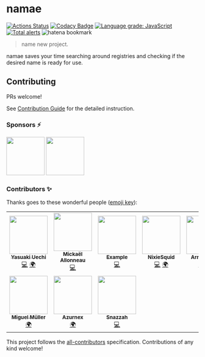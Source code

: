 # namae

[![Actions Status](https://github.com/uetchy/namae/workflows/test/badge.svg)](https://github.com/uetchy/namae/actions)
[![Codacy Badge](https://api.codacy.com/project/badge/Coverage/0b8abd28e8c04affb2aac6d907ffa149)](https://www.codacy.com/manual/uetchy/namae?utm_source=github.com&utm_medium=referral&utm_content=uetchy/namae&utm_campaign=Badge_Coverage)
[![Language grade: JavaScript](https://img.shields.io/lgtm/grade/javascript/g/uetchy/namae.svg?logo=lgtm&logoWidth=18)](https://lgtm.com/projects/g/uetchy/namae/context:javascript)
[![Total alerts](https://img.shields.io/lgtm/alerts/g/uetchy/namae.svg?logo=lgtm&logoWidth=18)](https://lgtm.com/projects/g/uetchy/namae/alerts/)
![hatena bookmark](https://badge.vercel.app/hatena/b/namae.dev)

> name new project.

namae saves your time searching around registries and checking if the desired name is ready for use.

## Contributing

PRs welcome!

See [Contribution Guide](./CONTRIBUTING.md) for the detailed instruction.

### Sponsors ⚡️

<!-- START mdmod {use: ['github-sponsors', {width: 100}]} -->

[<img src="https://avatars.githubusercontent.com/u/6936373?u=4edd14e6636c45d10ac6a3eecb4b3ffa6cc2bf5c&v=4" width="100" />](https://github.com/Naturalclar) [<img src="https://avatars.githubusercontent.com/u/79023920?v=4" width="100" />](https://github.com/Lierin8oracle)

<!-- END mdmod -->

### Contributors ✨

Thanks goes to these wonderful people ([emoji key](https://allcontributors.org/docs/en/emoji-key)):

<!-- ALL-CONTRIBUTORS-LIST:START - Do not remove or modify this section -->
<!-- prettier-ignore-start -->
<!-- markdownlint-disable -->
<table>
  <tr>
    <td align="center"><a href="https://uechi.io"><img src="https://avatars0.githubusercontent.com/u/431808?v=4?s=100" width="100px;" alt=""/><br /><sub><b>Yasuaki Uechi</b></sub></a><br /><a href="https://github.com/uetchy/namae/commits?author=uetchy" title="Code">💻</a> <a href="#translation-uetchy" title="Translation">🌍</a></td>
    <td align="center"><a href="https://github.com/flawyte"><img src="https://avatars3.githubusercontent.com/u/1585006?v=4?s=100" width="100px;" alt=""/><br /><sub><b>Mickaël Allonneau</b></sub></a><br /><a href="https://github.com/uetchy/namae/commits?author=flawyte" title="Code">💻</a></td>
    <td align="center"><a href="https://github.com/3x"><img src="https://avatars1.githubusercontent.com/u/18331588?v=4?s=100" width="100px;" alt=""/><br /><sub><b>Example</b></sub></a><br /><a href="https://github.com/uetchy/namae/commits?author=3x" title="Code">💻</a></td>
    <td align="center"><a href="https://scrapbox.io/rustacean/"><img src="https://avatars2.githubusercontent.com/u/21212032?v=4?s=100" width="100px;" alt=""/><br /><sub><b>NixieSquid</b></sub></a><br /><a href="https://github.com/uetchy/namae/commits?author=nixiesquid" title="Code">💻</a> <a href="#translation-nixiesquid" title="Translation">🌍</a></td>
    <td align="center"><a href="https://www.zeprof2coding.me"><img src="https://avatars3.githubusercontent.com/u/32982428?v=4?s=100" width="100px;" alt=""/><br /><sub><b>Arnaud Lier</b></sub></a><br /><a href="#translation-ZeProf2Code" title="Translation">🌍</a> <a href="https://github.com/uetchy/namae/commits?author=ZeProf2Code" title="Code">💻</a></td>
    <td align="center"><a href="https://mikroni.fi"><img src="https://avatars.githubusercontent.com/u/29684625?v=4?s=100" width="100px;" alt=""/><br /><sub><b>Raikas</b></sub></a><br /><a href="https://github.com/uetchy/namae/commits?author=raikasdev" title="Code">💻</a></td>
    <td align="center"><a href="https://jonahsnider.com/"><img src="https://avatars.githubusercontent.com/u/7608555?v=4?s=100" width="100px;" alt=""/><br /><sub><b>Jonah Snider</b></sub></a><br /><a href="https://github.com/uetchy/namae/commits?author=jonahsnider" title="Code">💻</a></td>
  </tr>
  <tr>
    <td align="center"><a href="https://github.com/miguelsmuller"><img src="https://avatars.githubusercontent.com/u/4589909?v=4?s=100" width="100px;" alt=""/><br /><sub><b>Miguel Müller</b></sub></a><br /><a href="#translation-miguelsmuller" title="Translation">🌍</a></td>
    <td align="center"><a href="https://atzu.ml"><img src="https://avatars.githubusercontent.com/u/32654584?v=4?s=100" width="100px;" alt=""/><br /><sub><b>Azurnex</b></sub></a><br /><a href="#translation-z3ro0k" title="Translation">🌍</a></td>
    <td align="center"><a href="http://snazzah.com"><img src="https://avatars.githubusercontent.com/u/7025343?v=4?s=100" width="100px;" alt=""/><br /><sub><b>Snazzah</b></sub></a><br /><a href="https://github.com/uetchy/namae/commits?author=Snazzah" title="Code">💻</a></td>

</table>

<!-- markdownlint-restore -->
<!-- prettier-ignore-end -->

<!-- ALL-CONTRIBUTORS-LIST:END -->

This project follows the [all-contributors](https://github.com/all-contributors/all-contributors) specification. Contributions of any kind welcome!
